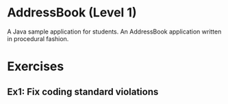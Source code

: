 # AddressBook (Level 1)
A Java sample application for students. An AddressBook application written in procedural fashion.

# Exercises

## Ex1: Fix coding standard violations
